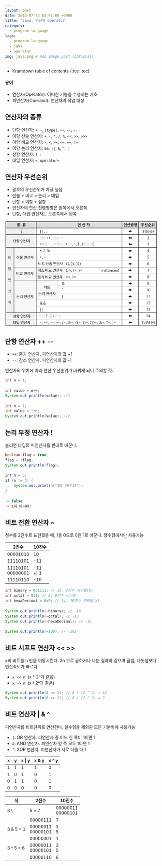 ```yaml
---
layout: post
date: 2013-07-23 03:47:00 +0900
title: 'Java: 연산자 operator'
category:
  - program language
tags:
  - program language
  - java
  - operator
img: java.png # Add image post (optional)  
---
```


* Kramdown table of contents
{:toc .toc}

#### 용어

- 연산자(Operator): 어떠한 기능을 수행하는 기호
- 피연산자(Operand): 연산자의 작업 대상

## 연산자의 종류

- 단항 연산자: `+`, `-`, `(type)`, `++`, `--`, `~`, `!`
- 이항 산술 연산자: `+`, `-`, `*`, `/`, `%`, `<<`, `>>`, `>>>`
- 이항 비교 연산자: `>`, `<`, `>=`, `<=`, `==`, `!=`
- 이항 논리 연산자: `&&`, `||`, `&`, `^`, `|`
- 삼항 연산자: `? :`
- 대입 연산자: `=`, `operator=`

## 연산자 우선순위

- 괄호의 우선순위가 가장 높음
- 산술 > 비교 > 논리 > 대입
- 단항 > 이항 > 삼항
- 연산자의 연산 진행방향은 왼쪽에서 오른쪽
- 단항, 대입 연산자는 오른쪽에서 왼쪽

![](/images/java-operator-1.png)

## 단항 연산자 ++ --

- `++`: 증가 연산자. 피연산자의 값 +1
- `--`: 감소 연산자. 피연산자의 값 -1

연산자의 위치에 따라 연산 우선순위가 바뀌게 되니 주의할 것.

```java
int n = 1;

int value = n++;
System.out.println(value); //1

int n = 1;
int value = ++n;
System.out.println(value); //2
```

## 논리 부정 연산자 !

불리언 타입의 피연산자를 반대로 바꾼다.

```java
boolean flag = true;
flag = !flag;
System.out.println(flag);

int n = 0;
if (n != 1) {
    System.out.println("1이 아니네?");
}

-> false
-> 1이 아니네?
```

## 비트 전환 연산자 ~

정수를 2진수로 표현했을 때, 1을 0으로 0은 1로 바꾼다. 정수형에서만 사용가능

| 2진수                  | 10진수        |
|----------------------|-------------|
| 00001010             | 10          |
| 11110101             | -11         |
| 11110101<br>00000001 | -11<br>+) 1 |
| 11110110             | -10         |

```java
int binary = 0b1111; // 15, 2진수 리터럴(b)
int octal = 011; // 9, 8진수 리터럴
int hexaDecimal = 0xE; // 14, 16진수 리터럴(x)

System.out.println(~binary); // -16
System.out.println(~octal); // -10
System.out.println(~hexaDecimal); // -15

System.out.println(~100); // -101
```

## 비트 시프트 연산자 << >>

x의 비트를 n 만큼 이동시킨다. 2n 으로 곱하거나 나눈 결과와 같으며 곱셈, 나눗셈보다 연산속도가 빠르다.

- `x << n`: (x * 2ⁿ과 같음)
- `x >> n`: (x / 2ⁿ과 같음)

```java
System.out.println(8 << 2); // 8 * (2 ^ 2) = 32
System.out.println(8 >> 2); // 8 / (2 ^ 2) = 2
```

## 비트 연산자 | & ^

피연산자를 비트단위로 연산한다. 실수형을 제외한 모든 기본형에 사용가능

- `|`: OR 연산자. 피연산자 중 어느 한 쪽이 1이면 1
- `&`: AND 연산자. 피연산자 양 쪽 모두 1이면 1
- `^`: XOR 연산자. 피연산자가 서로 다를 때 1

| x | y | x \| y | x & y | x ^ y |
|---|---|-------|-------|-------|
| 1 | 1 | 1     | 1     | 0     |
| 1 | 0 | 1     | 0     | 1     |
| 0 | 1 | 1     | 0     | 1     |
| 0 | 0 | 0     | 0     | 0     |

| 식         | 2진수                  | 10진수                 |
|-----------|----------------------|----------------------|
| 3 \       | 5 = 7                | 00000011<br>00000101 | 3<br>5     |
|           | 00000111             | 7                    |
| 3 & 5 = 1 | 00000011<br>00000101 | 3<br>5               |
|           | 00000001             | 1                    |
| 3 ^ 5 = 6 | 00000011<br>00000101 | 3<br>5               |
|           | 00000110             | 6                    |
